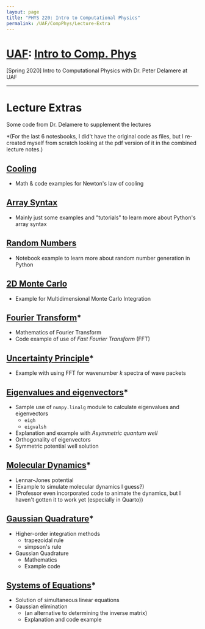 ```yaml
---
layout: page
title: "PHYS 220: Intro to Computational Physics"
permalink: /UAF/CompPhys/Lecture-Extra
---
```


# [UAF](../../UAF.md): [Intro to Comp. Phys](CompPhys.md)
[Spring 2020] Intro to Computational Physics with Dr. Peter Delamere at UAF

---

# Lecture Extras

Some code from Dr. Delamere to supplement the lectures

*(For the last 6 notesbooks, I did't have the original code as files, but I re-created myself from scratch looking at the pdf version of it in the combined lecture notes.)

## [Cooling](Lecture-Extra/Cooling.html)

- Math & code examples for Newton's law of cooling

## [Array Syntax](Lecture-Extra/Array_syntax.html)

- Mainly just some examples and "tutorials" to learn more about Python's array syntax

## [Random Numbers](Lecture-Extra/Random_numbers.html)

- Notebook example to learn more about random number generation in Python

## [2D Monte Carlo](Lecture-Extra/2D_Monte_Carlo.html)

- Example for Multidimensional Monte Carlo Integration

## [Fourier Transform](Lecture-Extra/Fourier_Transform.html)*

- Mathematics of Fourier Transform
- Code example of use of *Fast Fourier Transform* (FFT)

## [Uncertainty Principle](Lecture-Extra/Uncertainty_principle.html)*

- Example with using FFT for wavenumber *k* spectra of wave packets

## [Eigenvalues and eigenvectors](Lecture-Extra/Eigen.html)*

- Sample use of `numpy.linalg` module to calculate eigenvalues and eigenvectors
    - `eigh`
    - `eigvalsh`
- Explanation and example with *Asymmetric quantum well*
- Orthogonality of eigenvectors
- Symmetric potential well solution

## [Molecular Dynamics](Lecture-Extra/Molecular_dynamics.html)*

- Lennar-Jones potential
- (Example to simulate molecular dynamics I guess?)
- (Professor even incorporated code to animate the dynamics, but I haven't gotten it to work yet (especially in Quarto))

## [Gaussian Quadrature](Lecture-Extra/Gaussian.html)*

- Higher-order integration methods
    - trapezoidal rule
    - simpson's rule
- Gaussian Quadrature
    - Mathematics
    - Example code

## [Systems of Equations](Lecture-Extra/Systems_of_equations.html)*

- Solution of simultaneous linear equations
- Gaussian elimination
    - (an alternative to determining the inverse matrix)
    - Explanation and code example
